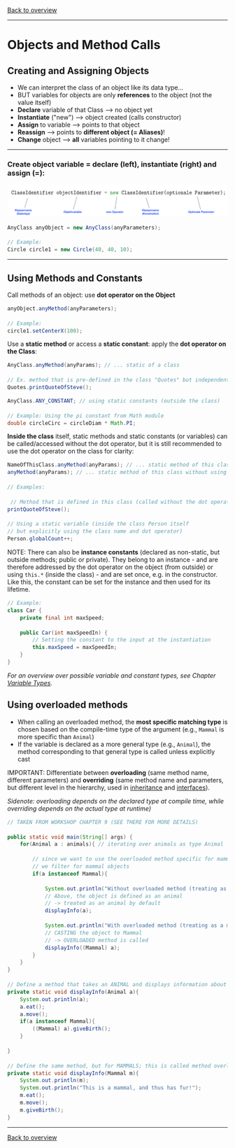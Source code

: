 [Back to overview](./00_Java_SyntaxGuide.md)

---
# Objects and Method Calls

## Creating and Assigning Objects

- We can interpret the class of an object like its data type...
- BUT variables for objects are only **references** to the object (not the value itself)
- **Declare** variable of that Class --> no object yet
- **Instantiate** ("new") --> object created (calls constructor)
- **Assign** to variable --> points to that object
- **Reassign** --> points to **different object (= Aliases)**!
- **Change** object --> **all** variables pointing to it change!

---

### **Create object variable = declare (left), instantiate (right) and assign (=)**:

<img src="creating_objects.png" alt="creating objects" width="700">


```java
AnyClass anyObject = new AnyClass(anyParameters);

// Example:
Circle circle1 = new Circle(40, 40, 10);
```
---


## Using Methods and Constants

Call methods of an object: use **dot operator on the Object**

```java
anyObject.anyMethod(anyParameters);

// Example:
circle1.setCenterX(100);
```

Use a **static method** or access a **static constant**: apply the **dot operator on the Class**:

```java
AnyClass.anyMethod(anyParams); // ... static of a class

// Ex. method that is pre-defined in the class "Quotes" but independent of an object
Quotes.printQuoteOfSteve();
```
```java
AnyClass.ANY_CONSTANT; // using static constants (outside the class)

// Example: Using the pi constant from Math module
double circleCirc = circleDiam * Math.PI;
```

**Inside the class** itself, static methods and static constants (or variables) can be called/accessed without the dot operator, but it is still recommended to use the dot operator on the class for clarity:

```java
NameOfThisClass.anyMethod(anyParams); // ... static method of this class
anyMethod(anyParams); // ... static method of this class without using the dot operator

// Examples:

 // Method that is defined in this class (called without the dot operator)
printQuoteOfSteve();

// Using a static variable (inside the class Person itself
// but explicitly using the class name and dot operator)
Person.globalCount++;
```

NOTE: There can also be **instance constants** (declared as non-static, but outside methods; public or private). They belong to an instance - and are therefore addressed by the dot operator on the object (from outside) or using `this.*` (inside the class) - and are set once, e.g. in the constructor. Like this, the constant can be set for the instance and then used for its lifetime.

```java
// Example:
class Car {
    private final int maxSpeed;
    
    public Car(int maxSpeedIn) {
        // Setting the constant to the input at the instantiation
        this.maxSpeed = maxSpeedIn;
    }
}
```

*For an overview over possible variable and constant types, see Chapter [Variable Types](06_Variable_Types.md).*


## Using overloaded methods

- When calling an overloaded method, the **most specific matching type** is chosen based on the compile-time type of the argument (e.g., `Mammal` is more specific than `Animal`)
- If the variable is declared as a more general type (e.g., `Animal`), the method corresponding to that general type is called unless explicitly cast

IMPORTANT: Differentiate between **overloading** (same method name, different parameters) and **overriding** (same method name and parameters, but different level in the hierarchy, used in [inheritance](13_Inheritance.md) and [interfaces](14_Interfaces.md)).

*Sidenote: overloading depends on the declared type at compile time, while overriding depends on the actual type at runtime)*

```java
// TAKEN FROM WORKSHOP CHAPTER 9 (SEE THERE FOR MORE DETAILS)

public static void main(String[] args) {
    for(Animal a : animals){ // iterating over animals as type Animal

        // since we want to use the overloaded method specific for mammals,
        // we filter for mammal objects
        if(a instanceof Mammal){

            System.out.println("Without overloaded method (treating as an animal): ");
            // Above, the object is defined as an animal
            // -> treated as an animal by default
            displayInfo(a);

            System.out.println("With overloaded method (treating as a mammal): ");
            // CASTING the object to Mammal
            // -> OVERLOADED method is called
            displayInfo((Mammal) a);
        }
    }
}

// Define a method that takes an ANIMAL and displays information about it
private static void displayInfo(Animal a){
    System.out.println(a);
    a.eat();
    a.move();
    if(a instanceof Mammal){
        ((Mammal) a).giveBirth();
    }

}

// Define the same method, but for MAMMALS; this is called method overloading
private static void displayInfo(Mammal m){
    System.out.println(m);
    System.out.println("This is a mammal, and thus has fur!");
    m.eat();
    m.move();
    m.giveBirth();
}
```


---

[Back to overview](./00_Java_SyntaxGuide.md)
